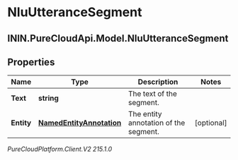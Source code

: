 # NluUtteranceSegment

## ININ.PureCloudApi.Model.NluUtteranceSegment

## Properties

|Name | Type | Description | Notes|
|------------ | ------------- | ------------- | -------------|
| **Text** | **string** | The text of the segment. | |
| **Entity** | [**NamedEntityAnnotation**](NamedEntityAnnotation) | The entity annotation of the segment. | [optional] |



_PureCloudPlatform.Client.V2 215.1.0_
